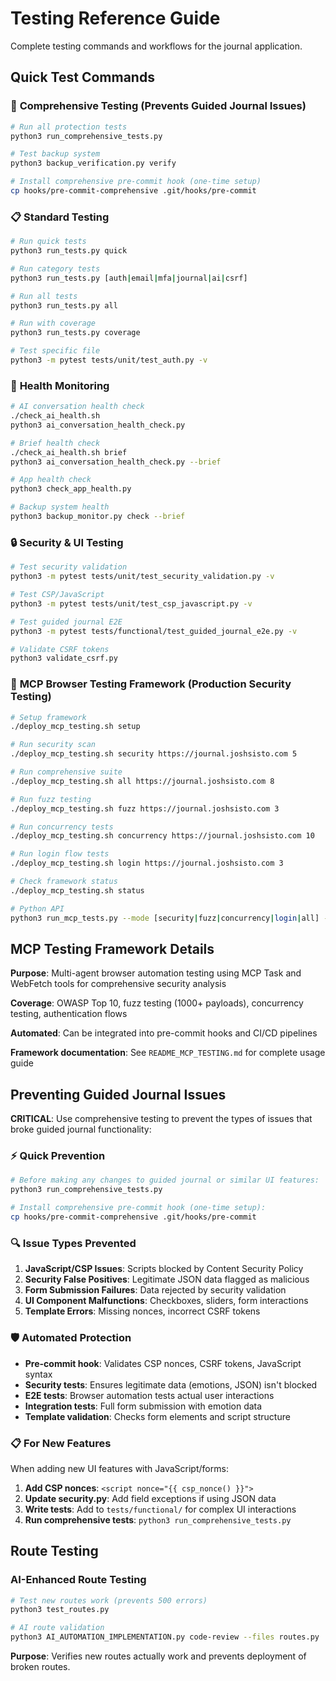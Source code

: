 # Testing Reference Guide

Complete testing commands and workflows for the journal application.

## Quick Test Commands

### 🎯 **Comprehensive Testing** (Prevents Guided Journal Issues)
```bash
# Run all protection tests
python3 run_comprehensive_tests.py

# Test backup system
python3 backup_verification.py verify

# Install comprehensive pre-commit hook (one-time setup)
cp hooks/pre-commit-comprehensive .git/hooks/pre-commit
```

### 📋 **Standard Testing**
```bash
# Run quick tests
python3 run_tests.py quick

# Run category tests
python3 run_tests.py [auth|email|mfa|journal|ai|csrf]

# Run all tests
python3 run_tests.py all

# Run with coverage
python3 run_tests.py coverage

# Test specific file
python3 -m pytest tests/unit/test_auth.py -v
```

### 🏥 **Health Monitoring**
```bash
# AI conversation health check
./check_ai_health.sh
python3 ai_conversation_health_check.py

# Brief health check
./check_ai_health.sh brief
python3 ai_conversation_health_check.py --brief

# App health check
python3 check_app_health.py

# Backup system health
python3 backup_monitor.py check --brief
```

### 🔒 **Security & UI Testing**
```bash
# Test security validation
python3 -m pytest tests/unit/test_security_validation.py -v

# Test CSP/JavaScript
python3 -m pytest tests/unit/test_csp_javascript.py -v

# Test guided journal E2E
python3 -m pytest tests/functional/test_guided_journal_e2e.py -v

# Validate CSRF tokens
python3 validate_csrf.py
```

### 🚀 **MCP Browser Testing Framework** (Production Security Testing)
```bash
# Setup framework
./deploy_mcp_testing.sh setup

# Run security scan
./deploy_mcp_testing.sh security https://journal.joshsisto.com 5

# Run comprehensive suite
./deploy_mcp_testing.sh all https://journal.joshsisto.com 8

# Run fuzz testing
./deploy_mcp_testing.sh fuzz https://journal.joshsisto.com 3

# Run concurrency tests
./deploy_mcp_testing.sh concurrency https://journal.joshsisto.com 10

# Run login flow tests
./deploy_mcp_testing.sh login https://journal.joshsisto.com 3

# Check framework status
./deploy_mcp_testing.sh status

# Python API
python3 run_mcp_tests.py --mode [security|fuzz|concurrency|login|all] --url [URL]
```

## MCP Testing Framework Details

**Purpose**: Multi-agent browser automation testing using MCP Task and WebFetch tools for comprehensive security analysis

**Coverage**: OWASP Top 10, fuzz testing (1000+ payloads), concurrency testing, authentication flows

**Automated**: Can be integrated into pre-commit hooks and CI/CD pipelines

**Framework documentation**: See `README_MCP_TESTING.md` for complete usage guide

## Preventing Guided Journal Issues

**CRITICAL**: Use comprehensive testing to prevent the types of issues that broke guided journal functionality:

### ⚡ **Quick Prevention**
```bash
# Before making any changes to guided journal or similar UI features:
python3 run_comprehensive_tests.py

# Install comprehensive pre-commit hook (one-time setup):
cp hooks/pre-commit-comprehensive .git/hooks/pre-commit
```

### 🔍 **Issue Types Prevented**
1. **JavaScript/CSP Issues**: Scripts blocked by Content Security Policy
2. **Security False Positives**: Legitimate JSON data flagged as malicious  
3. **Form Submission Failures**: Data rejected by security validation
4. **UI Component Malfunctions**: Checkboxes, sliders, form interactions
5. **Template Errors**: Missing nonces, incorrect CSRF tokens

### 🛡️ **Automated Protection**
- **Pre-commit hook**: Validates CSP nonces, CSRF tokens, JavaScript syntax
- **Security tests**: Ensures legitimate data (emotions, JSON) isn't blocked
- **E2E tests**: Browser automation tests actual user interactions
- **Integration tests**: Full form submission with emotion data
- **Template validation**: Checks form elements and script structure

### 📋 **For New Features**
When adding new UI features with JavaScript/forms:
1. **Add CSP nonces**: `<script nonce="{{ csp_nonce() }}">`
2. **Update security.py**: Add field exceptions if using JSON data
3. **Write tests**: Add to `tests/functional/` for complex UI interactions
4. **Run comprehensive tests**: `python3 run_comprehensive_tests.py`

## Route Testing

### AI-Enhanced Route Testing
```bash
# Test new routes work (prevents 500 errors)
python3 test_routes.py

# AI route validation
python3 AI_AUTOMATION_IMPLEMENTATION.py code-review --files routes.py
```

**Purpose**: Verifies new routes actually work and prevents deployment of broken routes.